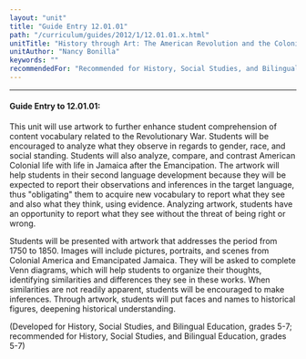 ```yaml
---
layout: "unit"
title: "Guide Entry 12.01.01"
path: "/curriculum/guides/2012/1/12.01.01.x.html"
unitTitle: "History through Art: The American Revolution and the Colonial New World (1750-1850)"
unitAuthor: "Nancy Bonilla"
keywords: ""
recommendedFor: "Recommended for History, Social Studies, and Bilingual Education, grades 5-7"
---
```

<body>
<hr/>
<h4>
Guide Entry to 12.01.01:
</h4>
<p>
This unit will use artwork to further enhance student comprehension of content vocabulary related to the Revolutionary War. Students will be encouraged to analyze what they observe in regards to gender, race, and social standing. Students will also analyze, compare, and contrast American Colonial life with life in Jamaica after the Emancipation. The artwork will help students in their second language development because they will be expected to report their observations and inferences in the target language, thus "obligating" them to acquire new vocabulary to report what they see and also what they think, using evidence. Analyzing artwork, students have an opportunity to report what they see without the threat of being right or wrong.
</p>
<p>
Students will be presented with artwork that addresses the period from 1750 to 1850.  Images will include pictures, portraits, and scenes from Colonial America and Emancipated Jamaica. They will be asked to complete Venn diagrams, which will help students to organize their thoughts, identifying similarities and differences they see in these works.  When similarities are not readily apparent, students will be encouraged to make inferences.  Through artwork, students will put faces and names to historical figures, deepening historical understanding.
</p>
<p>
(Developed for History, Social Studies, and Bilingual Education, grades 5-7; recommended for History, Social Studies, and Bilingual Education, grades 5-7)
</p>
</body>